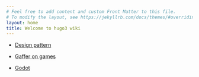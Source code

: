 ```yaml
---
# Feel free to add content and custom Front Matter to this file.
# To modify the layout, see https://jekyllrb.com/docs/themes/#overriding-theme-defaults
layout: home
title: Welcome to hugo3 wiki
---
```


- [Design pattern](/wiki/design_pattern/)

- [Gaffer on games](/wiki/gaffer_on_games)

- [Godot](/wiki/godot/)
